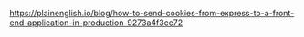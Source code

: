 https://plainenglish.io/blog/how-to-send-cookies-from-express-to-a-front-end-application-in-production-9273a4f3ce72



